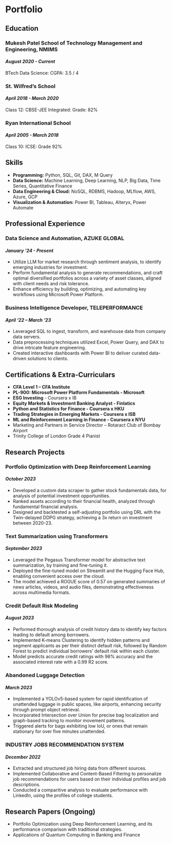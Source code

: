 # Portfolio


## Education

### Mukesh Patel School of Technology Management and Engineering, NMIMS
#### *August 2020 - Current*
BTech Data Science: CGPA: 3.5 / 4

### St. Wilfred’s School
#### *April 2018 - March 2020*
Class 12: CBSE-JEE Integrated: Grade: 82%

### Ryan International School
#### *April 2005 - March 2018*
Class 10: ICSE: Grade 92%

## Skills

- **Programming:** Python, SQL, Git, DAX, M Query
- **Data Science:** Machine Learning, Deep Learning, NLP, Big Data, Time Series, Quantitative Finance
- **Data Engineering & Cloud:** NoSQL, RDBMS, Hadoop, MLflow, AWS, Azure, GCP
- **Visualization & Automation:** Power BI, Tableau, Alteryx, Power Automate

## Professional Experience

### Data Science and Automation, AZUKE GLOBAL
#### *January ’24 - Present*
- Utilize LLM for market research through sentiment analysis, to identify emerging industries for investment.
- Perform fundamental analysis to generate recommendations, and craft optimal diversified portfolios across a variety of asset classes, aligned with client needs and risk tolerance.
- Enhance efficiency by building, optimizing, and automating key workflows using Microsoft Power Platform.

### Business Intelligence Developer, TELEPERFORMANCE                                              
#### *April ‘22 – March ‘23*
- Leveraged SQL to ingest, transform, and warehouse data from company data servers.
- Data preprocessing techniques utilized Excel, Power Query, and DAX to drive intricate feature engineering.
- Created interactive dashboards with Power BI to deliver curated data-driven solutions to clients.

## Certifications & Extra-Curriculars

- **CFA Level 1 – CFA Institute**                                                                   
- **PL-900: Microsoft Power Platform Fundamentals - Microsoft**
- **ESG Investing** - Coursera x IB                            
- **Equity Markets & Investment Banking Analyst - Finlatics**                                         
- **Python and Statistics for Finance - Coursera x HKU**                                 
- **Trading Strategies in Emerging Markets - Coursera x ISB**                                 
- **ML and Reinforcement Learning in Finance - Coursera x NYU**                                          
- Marketing and Partners in Service Director – Rotaract Club of Bombay Airport
- Trinity College of London Grade 4 Pianist

## Research Projects

### Portfolio Optimization with Deep Reinforcement Learning                                                
#### *October 2023*
- Developed a custom data scraper to gather stock fundamentals data, for analysis of potential investment opportunities.
- Ranked assets according to their financial health, analyzed through fundamental financial analysis.
- Designed and backtested a self-adjusting portfolio using DRL with the Twin-delayed DDPG strategy, achieving a 3x return on investment between 2020-23.

### Text Summarization using Transformers                                                                
#### *September 2023*
- Leveraged the Pegasus Transformer model for abstractive text summarization, by training and fine-tuning it.
- Deployed the fine-tuned model on Streamlit and the Hugging Face Hub, enabling convenient access over the cloud.
- The model achieved a ROGUE score of 0.57 on generated summaries of news articles, videos, and audio files, demonstrating effectiveness across multimedia formats.

### Credit Default Risk Modeling                                                                           
#### *August 2023*
- Performed thorough analysis of credit history data to identify key factors leading to default among borrowers.
- Implemented K-means Clustering to identify hidden patterns and segment applicants as per their distinct default risk, followed by Random Forest to predict individual borrowers’ default risk within each cluster.
- Model predicts accurate credit ratings with 98% accuracy and the associated interest rate with a 0.99 R2 score.

### Abandoned Luggage Detection                                                                            
#### *March 2023*
- Implemented a YOLOv5-based system for rapid identification of unattended luggage in public spaces, like airports, enhancing security through prompt object retrieval.
- Incorporated Intersection over Union for precise bag localization and graph-based tracking to monitor movement patterns.
- Triggered alerts for bags exhibiting low IoU, or ones that remain stationary for over five minutes unattended.

### INDUSTRY JOBS RECOMMENDATION SYSTEM
#### *December 2022*
-	Extracted and structured job hiring data from different sources. 
-	Implemented Collaborative and Content-Based Filtering to personalize job recommendations for users based on their individual profiles and job descriptions.
-	Conducted a comparitive analysis to evaluate performance with LinkedIn, using the profiles of college students.

## Research Papers (Ongoing)

- Portfolio Optimization using Deep Reinforcement Learning, and its performance comparison with traditional strategies.
- Applications of Quantum Computing in Banking and Finance
